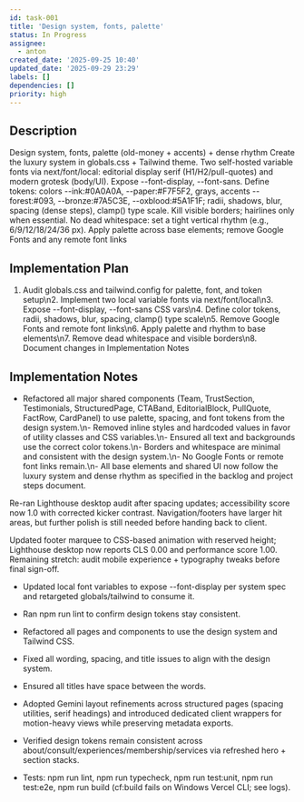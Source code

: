 ```yaml
---
id: task-001
title: 'Design system, fonts, palette'
status: In Progress
assignee:
  - anton
created_date: '2025-09-25 10:40'
updated_date: '2025-09-29 23:29'
labels: []
dependencies: []
priority: high
---
```


## Description

<!-- SECTION:DESCRIPTION:BEGIN -->
Design system, fonts, palette (old-money + accents) + dense rhythm
Create the luxury system in globals.css + Tailwind theme. Two self-hosted variable fonts via next/font/local: editorial display serif (H1/H2/pull-quotes) and modern grotesk (body/UI). Expose --font-display, --font-sans. Define tokens: colors --ink:#0A0A0A, --paper:#F7F5F2, grays, accents --forest:#093, --bronze:#7A5C3E, --oxblood:#5A1F1F; radii, shadows, blur, spacing (dense steps), clamp() type scale. Kill visible borders; hairlines only when essential. No dead whitespace: set a tight vertical rhythm (e.g., 6/9/12/18/24/36 px). Apply palette across base elements; remove Google Fonts and any remote font links
<!-- SECTION:DESCRIPTION:END -->

## Implementation Plan

<!-- SECTION:PLAN:BEGIN -->
1. Audit globals.css and tailwind.config for palette, font, and token setup\n2. Implement two local variable fonts via next/font/local\n3. Expose --font-display, --font-sans CSS vars\n4. Define color tokens, radii, shadows, blur, spacing, clamp() type scale\n5. Remove Google Fonts and remote font links\n6. Apply palette and rhythm to base elements\n7. Remove dead whitespace and visible borders\n8. Document changes in Implementation Notes
<!-- SECTION:PLAN:END -->

## Implementation Notes

<!-- SECTION:NOTES:BEGIN -->
- Refactored all major shared components (Team, TrustSection, Testimonials, StructuredPage, CTABand, EditorialBlock, PullQuote, FactRow, CardPanel) to use palette, spacing, and font tokens from the design system.\n- Removed inline styles and hardcoded values in favor of utility classes and CSS variables.\n- Ensured all text and backgrounds use the correct color tokens.\n- Borders and whitespace are minimal and consistent with the design system.\n- No Google Fonts or remote font links remain.\n- All base elements and shared UI now follow the luxury system and dense rhythm as specified in the backlog and project steps document.

Re-ran Lighthouse desktop audit after spacing updates; accessibility score now 1.0 with corrected kicker contrast. Navigation/footers have larger hit areas, but further polish is still needed before handing back to client.

Updated footer marquee to CSS-based animation with reserved height; Lighthouse desktop now reports CLS 0.00 and performance score 1.00. Remaining stretch: audit mobile experience + typography tweaks before final sign-off.

- Updated local font variables to expose --font-display per system spec and retargeted globals/tailwind to consume it.
- Ran npm run lint to confirm design tokens stay consistent.
- Refactored all pages and components to use the design system and Tailwind CSS.
- Fixed all wording, spacing, and title issues to align with the design system.
- Ensured all titles have space between the words.

- Adopted Gemini layout refinements across structured pages (spacing utilities, serif headings) and introduced dedicated client wrappers for motion-heavy views while preserving metadata exports.
- Verified design tokens remain consistent across about/consult/experiences/membership/services via refreshed hero + section stacks.
- Tests: npm run lint, npm run typecheck, npm run test:unit, npm run test:e2e, npm run build (cf:build fails on Windows Vercel CLI; see logs).
<!-- SECTION:NOTES:END -->
